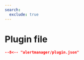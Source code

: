 ```yaml
---
search:
  exclude: true
---
```


# Plugin file

``` json title="Plugin configuration file"
--8<-- "alertmanager/plugin.json"
```
